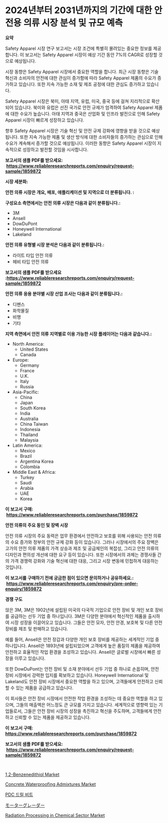 <p><h1>2024년부터 2031년까지의 기간에 대한 안전용 의류 시장 분석 및 규모 예측</h1></p><p><strong>요약</strong></p>
<p><p>Safety Apparel 시장 연구 보고서는 시장 조건에 특별히 몰려있는 중요한 정보를 제공합니다. 이 보고서는 Safety Apparel 시장이 예상 기간 동안 7%의 CAGR로 성장할 것으로 예상됩니다.</p><p>시장 동향은 Safety Apparel 시장에서 중요한 역할을 합니다. 최근 시장 동향은 기술 혁신과 소비자의 안전에 대한 관심이 증가함에 따라 Safety Apparel 제품의 수요가 증가하고 있습니다. 또한 지속 가능한 소재 및 제조 공정에 대한 관심도 증가하고 있습니다.</p><p>Safety Apparel 시장은 북미, 아태 지역, 유럽, 미국, 중국 등에 걸쳐 지리적으로 확산되어 있습니다. 북미와 유럽은 선진 국가로 안전 규제가 엄격하여 Safety Apparel 제품에 대한 수요가 높습니다. 아태 지역과 중국은 산업화 및 인프라 발전으로 인해 Safety Apparel 시장이 빠르게 성장하고 있습니다.</p><p>향후 Safety Apparel 시장은 기술 혁신 및 안전 규제 강화에 영향을 받을 것으로 예상됩니다. 또한 지속 가능한 제품 및 생산 방식에 대한 소비자들의 증가하는 관심으로 인해 수요가 계속해서 증가할 것으로 예상됩니다. 이러한 동향은 Safety Apparel 시장이 지속적으로 성장하고 발전할 것임을 시사합니다.</p></p>
<p><strong>보고서의 샘플 PDF를 받으세요: &nbsp;<a href="https://www.reliableresearchreports.com/enquiry/request-sample/1859872">https://www.reliableresearchreports.com/enquiry/request-sample/1859872</a></strong></p>
<p><strong>시장 세분화:</strong></p>
<p><strong> 안전 의류 시장은 개요, 배포, 애플리케이션 및 지역으로 더 분류됩니다. :</strong></p>
<p><strong>구성요소 측면에서는 안전 의류 시장은 다음과 같이 분류됩니다.:</strong></p>
<p><ul><li>3M</li><li>Ansell</li><li>DowDuPont</li><li>Honeywell International</li><li>Lakeland</li></ul></p>
<p><strong> 안전 의류 유형별 시장 분석은 다음과 같이 분류됩니다.:</strong></p>
<p><ul><li>라이트 타입 안전 의류</li><li>헤비 타입 안전 의류</li></ul></p>
<p><strong>보고서의 샘플 PDF를 받으세요 :<a href="https://www.reliableresearchreports.com/enquiry/request-sample/1859872">https://www.reliableresearchreports.com/enquiry/request-sample/1859872</a></strong></p>
<p><strong> 안전 의류 응용 분야별 시장 산업 조사는 다음과 같이 분류됩니다.:</strong></p>
<p><ul><li>디펜스</li><li>화학물질</li><li>비행</li><li>기타</li></ul></p>
<p><strong>지역 측면에서 안전 의류 지역별로 이용 가능한 시장 플레이어는 다음과 같습니다.:</strong></p>
<p><ul>
    <li>
        North America:
        <ul>
            <li>United States</li>
            <li>Canada</li>
        </ul>
    </li>
    <li>
        Europe:
        <ul>
            <li>Germany</li>
            <li>France</li>
            <li>U.K.</li>
            <li>Italy</li>
            <li>Russia</li>
        </ul>
    </li>
    <li>
        Asia-Pacific:
        <ul>
            <li>China</li>
            <li>Japan</li>
            <li>South Korea</li>
            <li>India</li>
            <li>Australia</li>
            <li>China Taiwan</li>
            <li>Indonesia</li>
            <li>Thailand</li>
            <li>Malaysia</li>
        </ul>
    </li>
    <li>
        Latin America:
        <ul>
            <li>Mexico</li>
            <li>Brazil</li>
            <li>Argentina Korea</li>
            <li>Colombia</li>
        </ul>
    </li>
    <li>
        Middle East & Africa:
        <ul>
            <li>Turkey</li>
            <li>Saudi</li>
            <li>Arabia</li>
            <li>UAE</li>
            <li>Korea</li>
        </ul>
    </li>
    </ul></p>
<p><strong>이 보고서 구매: &nbsp;<a href="https://www.reliableresearchreports.com/purchase/1859872">https://www.reliableresearchreports.com/purchase/1859872</a></strong></p>
<p><strong>안전 의류의 주요 동인 및 장벽 시장</strong></p>
<p><p>안전 의류 시장의 주요 동력은 업무 환경에서 안전하고 보호를 위해 사용되는 안전 의류의 수요 증가와 정부의 안전 규제 강화 등이 있습니다. 그러나 시장에서의 주요 장벽은 고가의 안전 의류 제품의 가격 상승과 제조 및 공급체인의 복잡성, 그리고 안전 의류의 디자인과 편의성 개선에 대한 요구 등이 있습니다. 또한 시장에서의 과제는 경쟁사들 간의 가격 경쟁력 강화와 기술 혁신에 대한 대응, 그리고 시장 변동에 민첩하게 대응하는 것입니다.</p></p>
<p><strong>이 보고서를 구매하기 전에 궁금한 점이 있으면 문의하거나 공유하세요.: &nbsp;<a href="https://www.reliableresearchreports.com/enquiry/pre-order-enquiry/1859872">https://www.reliableresearchreports.com/enquiry/pre-order-enquiry/1859872</a></strong></p>
<p><strong>경쟁 구도</strong></p>
<p><p>앉은 3M, 3M은 1902년에 설립된 미국의 다국적 기업으로 안전 장비 및 개인 보호 장비를 공급하는 선두 기업 중 하나입니다. 3M은 다양한 분야에서 혁신적인 제품을 출시하여 시장 성장을 이끌어오고 있습니다. 그들은 안전 모자, 안전 안경, 보호복 및 다른 안전 장비를 제조 및 판매하고 있습니다.</p><p>예를 들어, Ansell은 안전 장갑과 다양한 개인 보호 장비를 제공하는 세계적인 기업 중 하나입니다. Ansell은 1893년에 설립되었으며 고객에게 높은 품질의 제품을 제공하여 안전하고 효율적인 작업 환경을 조성하고 있습니다. Ansell은 글로벌 시장에서 빠른 성장을 이루고 있습니다.</p><p>또한 DowDuPont는 안전 장비 및 소재 분야에서 선두 기업 중 하나로 손꼽히며, 안전 장비 시장에서 강력한 입지를 확보하고 있습니다. Honeywell International 및 Lakeland도 안전 장비 시장에서 중요한 역할을 하고 있으며, 고객들에게 안전하고 신뢰할 수 있는 제품을 공급하고 있습니다.</p><p>이 회사들은 안전 장비 시장에서 안전한 작업 환경을 조성하는 데 중요한 역할을 하고 있으며, 그들의 매출액은 어느정도 큰 규모를 가지고 있습니다. 세계적으로 영향력 있는 기업들로서, 그들은 안전 장비 시장의 성장을 촉진하고 혁신을 주도하며, 고객들에게 안전하고 신뢰할 수 있는 제품을 제공하고 있습니다.</p></p>
<p><strong>이 보고서 구매: &nbsp; <a href="https://www.reliableresearchreports.com/purchase/1859872">https://www.reliableresearchreports.com/purchase/1859872</a></strong></p>
<p><strong>보고서의 샘플 PDF를 받으세요: &nbsp;<a href="https://www.reliableresearchreports.com/enquiry/request-sample/1859872">https://www.reliableresearchreports.com/enquiry/request-sample/1859872</a></strong><strong></strong></p>
<p>&nbsp;</p>
<p><p><a href="https://issuu.com/reportprime-2/docs/12-benzenedithiol-market-size-2030.pptx">1,2-Benzenedithiol Market</a></p><p><a href="https://github.com/Paul14Anderson63/Market-Research-Report-List-3/blob/main/concrete-waterproofing-admixtures-market.md">Concrete Waterproofing Admixtures Market</a></p><p><a href="https://github.com/hxzi07639916/Market-Research-Report-List-1/blob/main/6161510192606.md">PDC 드릴 비트</a></p><p><a href="https://github.com/ihabdkwlxs948/Market-Research-Report-List-1/blob/main/3321976192881.md">モーターグレーダー</a></p><p><a href="https://issuu.com/reportprime-2/docs/radiation-processing-in-chemical-sector-market-siz">Radiation Processing in Chemical Sector Market</a></p></p>